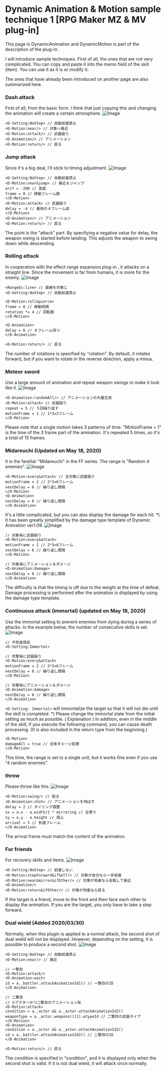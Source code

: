 # Dynamic Animation & Motion sample technique 1 [RPG Maker MZ & MV plug-in]
This page is DynamicAnimation and DynamicMotion is part of the description of the plug-in.

I will introduce sample techniques.
First of all, the ones that are not very complicated.
You can copy and paste it into the memo field of the skill (item).
You can use it as it is or modify it.

The ones that have already been introduced on another page are also summarized here.

### Dash attack

First of all, from the basic form.
I think that just copying this and changing the animation will create a certain atmosphere.
![Image](image.gif)
```
<D-Setting:NoStep> // 自動前進禁止
<D-Motion:near/> // 対象へ接近
<D-Motion:attack/> // 武器振り
<D-Animation/> // アニメーション
<D-Motion:return/> // 戻る
```

### Jump attack

Since it's a big deal, I'll stick to timing adjustment.
![Image](image.gif)
```
<D-Setting:NoStep> // 自動前進禁止
<D-Motion:near&jump> // 接近＆ジャンプ
arcY = -200 // 高度
frame = 8 // 移動フレーム数
</D-Motion>
<D-Motion:attack> // 武器振り
delay = -4 // 着地の４フレーム前
</D-Motion>
<D-Animation/> // アニメーション
<D-Motion:return/> // 戻る
```
The point is the "attack" part.
By specifying a negative value for delay, the weapon swing is started before landing.
This adjusts the weapon to swing down while descending.

### Rolling attack

In cooperation with the effect range expansion plug-in , it attacks on a straight line. Since the movement is far from humans, it is more for the enemy.
![Image](image.gif)
```
<RangeEx:line> // 直線を対象に
<D-Setting:NoStep> // 自動前進禁止

<D-Motion:roll&pierce>
frame = 8 // 移動時間
rotation *= 4 // 回転数
</D-Motion>

<D-Animation>
delay = 6 // ６フレーム待つ
</D-Animation>

<D-Motion:return/> // 戻る
```
The number of rotations is specified by "rotation". By default, it rotates forward, but if you want to rotate in the reverse direction, apply a minus.

### Meteor sword
Use a large amount of animation and repeat weapon swings to make it look like it.
![Image](image.gif)
```
<D-Animation:randomAll/> // アニメーションの大量生成
<D-Motion:attack> // 武器振り
repeat = 5 // ５回繰り返す
motionFrame = 1 // 1*3=3フレーム
</D-Motion>
```
Please note that a single motion takes 3 patterns of time. "MotionFrame = 1" is the time of the 3 frame part of the animation. It's repeated 5 times, so it's a total of 15 frames.

### Midareuchi (Updated on May 18, 2020)

It is the familiar "Midareuchi" in the FF series.
The range is "Random 4 enemies".
![Image](image.gif)
```
<D-Motion:every&attack> // 全対象に武器振り
motionFrame = 2 // 2*3=6フレーム
nextDelay = 6 // 繰り返し間隔
</D-Motion>
<D-Animation>
nextDelay = 6 // 繰り返し間隔
</D-Animation>
```
It's a little complicated, but you can also display the damage for each hit.
*) It has been greatly simplified by the damage type template of Dynamic Animation ver1.09.
![Image](image.gif)
```
// 対象毎に武器振り
<D-Motion:every&attack>
motionFrame = 2 // 2*3=6フレーム
nextDelay = 6 // 繰り返し間隔
</D-Motion>

// 対象毎にアニメーション＆ダメージ
<D-Animation:damage>
nextDelay = 6 // 繰り返し間隔
</D-Animation>
```
The difficulty is that the timing is off due to the weight at the time of defeat.
Damage processing is performed after the animation is displayed by using the damage type template.

### Continuous attack (immortal) (updated on May 18, 2020)

Use the immortal setting to prevent enemies from dying during a series of attacks.
In the example below, the number of consecutive skills is set.
![Image](image.gif)
```
// 不死身設定
<D-Setting:Immortal>

// 攻撃毎に武器振り
<D-Motion:every&attack>
motionFrame = 2 // 2*3=6フレーム
nextDelay = 6 // 繰り返し間隔
</D-Motion>

// 攻撃毎にアニメーション＆ダメージ
<D-Animation:damage>
nextDelay = 6 // 繰り返し間隔
</D-Animation>
```
`<D-Setting: Immortal>` will immortalize the target so that it will not die until the skill is completed.
*) Please change the immortal state from the initial setting as much as possible. ( Explanation )
In addition, even in the middle of the skill, if you execute the following command, you can cause death processing.
(It is also included in the return type from the beginning.)
```
<D-Motion>
damageAll = true // 全体ダメージ処理
</D-Motion>
```
This time, the range is set to a single unit, but it works fine even if you use "4 random enemies".

### throw

Please throw like this.
![Image](image.gif)
```
<D-Motion:swing/> // 振る
<D-Animation:shot> // アニメーションを飛ばす
delay = 2 // タイミング調整
sx = a.x - a.width/2 * mirroring // 左寄り
sy = a.y - a.height // 頭上
arrival = 5 // 到達フレーム
</D-Animation>
```
The arrival frame must match the content of the animation.

### For friends

For recovery skills and items.
![Image](image.gif)
```
<D-Setting:NoStep> // 前進しない
<D-Motion:stepForward&ifSelf/> // 対象が自分なら一歩前進
<D-Motion:near&mirror&ifOther/> // 対象が他者なら反転して接近
<D-Animation/>
<D-Motion:return&ifOther/> // 対象が他者なら戻る
```
If the target is a friend, move to the front and then face each other to display the animation.
If you are the target, you only have to take a step forward.

### Dual wield (Added 2020/03/30)

Normally, when this plugin is applied to a normal attack, the second shot of dual wield will not be displayed.
However, depending on the setting, it is possible to produce a second shot.
![Image](image.gif)
```
<D-Setting:NoStep> // 自動前進禁止
<D-Motion:near/> // 接近

// 一撃目
<D-Motion:attack/>
<D-Animation:wait>
id = a._battler.attackAnimationId1() // 一撃目のID
</D-Animation>

// 二撃目
// ※アクターかつ二撃目のアニメーション有
<D-Motion:attack>
condition = a._actor && a._actor.attackAnimationId2()
weaponType = a._actor.weapons()[1].wtypeId // 二撃目の武器タイプ
</D-Motion>
<D-Animation>
condition = a._actor && a._actor.attackAnimationId2()
id = a._battler.attackAnimationId2() // 二撃目のID
</D-Animation>

<D-Motion:return/> // 戻る
```
The condition is specified in "condition", and it is displayed only when the second shot is valid.
If it is not dual wield, it will attack once normally.
